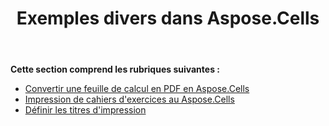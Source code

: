 ﻿---
title: Exemples divers dans Aspose.Cells
type: docs
weight: 20
url: /fr/net/miscellaneous-examples-in-aspose-cells/
---
**Cette section comprend les rubriques suivantes :** 
- [Convertir une feuille de calcul en PDF en Aspose.Cells](/cells/fr/net/convert-spreadsheet-to-pdf-in-aspose-cells/)
- [Impression de cahiers d'exercices au Aspose.Cells](/cells/fr/net/printing-workbooks-in-aspose-cells/)
- [Définir les titres d'impression](/cells/fr/net/set-print-titles/)
